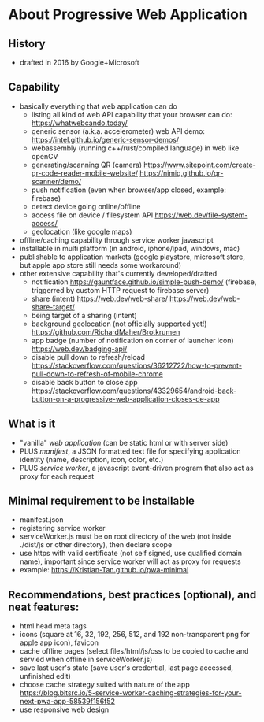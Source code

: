 # About Progressive Web Application

## History
- drafted in 2016 by Google+Microsoft

## Capability
- basically everything that web application can do
    - listing all kind of web API capability that your browser can do: https://whatwebcando.today/
    - generic sensor (a.k.a. accelerometer) web API demo: https://intel.github.io/generic-sensor-demos/
    - webassembly (running c++/rust/compiled language) in web like openCV
    - generating/scanning QR (camera) https://www.sitepoint.com/create-qr-code-reader-mobile-website/ https://nimiq.github.io/qr-scanner/demo/
    - push notification (even when browser/app closed, example: firebase)
    - detect device going online/offline
    - access file on device / filesystem API https://web.dev/file-system-access/
    - geolocation (like google maps)
- offline/caching capability through service worker javascript
- installable in multi platform (in android, iphone/ipad, windows, mac)
- publishable to application markets (google playstore, microsoft store, but apple app store still needs some workaround)
- other extensive capability that's currently developed/drafted
    - notification https://gauntface.github.io/simple-push-demo/ (firebase, triggerred by custom HTTP request to firebase server)
    - share (intent) https://web.dev/web-share/ https://web.dev/web-share-target/
    - being target of a sharing (intent)
    - background geolocation (not officially supported yet!) https://github.com/RichardMaher/Brotkrumen
    - app badge (number of notification on corner of launcher icon) https://web.dev/badging-api/
    - disable pull down to refresh/reload https://stackoverflow.com/questions/36212722/how-to-prevent-pull-down-to-refresh-of-mobile-chrome
    - disable back button to close app https://stackoverflow.com/questions/43329654/android-back-button-on-a-progressive-web-application-closes-de-app

## What is it
- "vanilla" *web application* (can be static html or with server side)
- PLUS *manifest*, a JSON formatted text file for specifying application identity (name, description, icon, color, etc.)
- PLUS *service worker*, a javascript event-driven program that also act as proxy for each request

## Minimal requirement to be installable
- manifest.json
- registering service worker
- serviceWorker.js must be on root directory of the web (not inside ./dist/js or other directory), then declare scope
- use https with valid certificate (not self signed, use qualified domain name), important since service worker will act as proxy for requests
- example: https://Kristian-Tan.github.io/pwa-minimal

## Recommendations, best practices (optional), and neat features:
- html head meta tags
- icons (square at 16, 32, 192, 256, 512, and 192 non-transparent png for apple app icon), favicon
- cache offline pages (select files/html/js/css to be copied to cache and servied when offline in serviceWorker.js)
- save last user's state (save user's credential, last page accessed, unfinished edit)
- choose cache strategy suited with nature of the app https://blog.bitsrc.io/5-service-worker-caching-strategies-for-your-next-pwa-app-58539f156f52
- use responsive web design

